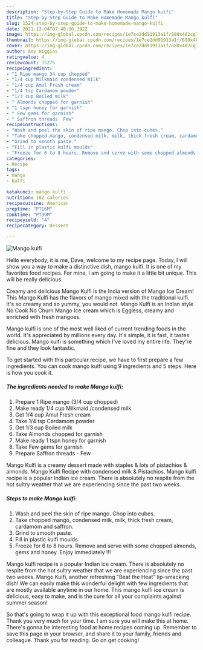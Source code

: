 ```yaml
---
description: "Step-by-Step Guide to Make Homemade Mango kulfi"
title: "Step-by-Step Guide to Make Homemade Mango kulfi"
slug: 1524-step-by-step-guide-to-make-homemade-mango-kulfi
date: 2021-12-04T07:40:36.392Z
image: https://img-global.cpcdn.com/recipes/1e7ce2dd91913a1f/680x482cq70/mango-kulfi-recipe-main-photo.jpg
thumbnail: https://img-global.cpcdn.com/recipes/1e7ce2dd91913a1f/680x482cq70/mango-kulfi-recipe-main-photo.jpg
cover: https://img-global.cpcdn.com/recipes/1e7ce2dd91913a1f/680x482cq70/mango-kulfi-recipe-main-photo.jpg
author: Amy Higgins
ratingvalue: 4
reviewcount: 35275
recipeingredient:
- "1 Ripe mango 34 cup chopped"
- "1/4 cup Milkmaid condensed milk"
- "1/4 cup Amul Fresh cream"
- "1/4 tsp Cardamom powder"
- "1/3 cup Boiled milk"
- " Almonds chopped for garnish"
- "1 tspn honey for garnish"
- " Few gems for garnish"
- " Saffron threads  Few"
recipeinstructions:
- "Wash and peel the skin of ripe mango. Chop into cubes."
- "Take chopped mango, condensed milk, milk, thick fresh cream, cardamom and saffron."
- "Grind to smooth paste."
- "Fill in plastic kulfi moulds"
- "Freeze for 6 to 8 hours. Remove and serve with some chopped almonds, gems and honey. Enjoy immediately !!!"
categories:
- Recipe
tags:
- mango
- kulfi

katakunci: mango kulfi 
nutrition: 102 calories
recipecuisine: American
preptime: "PT16M"
cooktime: "PT39M"
recipeyield: "4"
recipecategory: Dessert

---
```



![Mango kulfi](https://img-global.cpcdn.com/recipes/1e7ce2dd91913a1f/680x482cq70/mango-kulfi-recipe-main-photo.jpg)

Hello everybody, it is me, Dave, welcome to my recipe page. Today, I will show you a way to make a distinctive dish, mango kulfi. It is one of my favorites food recipes. For mine, I am going to make it a little bit unique. This will be really delicious.

Creamy and delicious Mango Kulfi is the India version of Mango Ice Cream! This Mango Kulfi has the flavors of mango mixed with the traditional kulfi. It&#39;s so creamy and so yummy, you would not. Mango Kulfi is an Indian style No Cook No Churn Mango Ice cream which is Eggless, creamy and enriched with fresh mangoes.

Mango kulfi is one of the most well liked of current trending foods in the world. It's appreciated by millions every day. It's simple, it is fast, it tastes delicious. Mango kulfi is something which I've loved my entire life. They're fine and they look fantastic.


To get started with this particular recipe, we have to first prepare a few ingredients. You can cook mango kulfi using 9 ingredients and 5 steps. Here is how you cook it.

<!--inarticleads1-->

##### The ingredients needed to make Mango kulfi:

1. Prepare 1 Ripe mango (3/4 cup chopped)
1. Make ready 1/4 cup Milkmaid /condensed milk
1. Get 1/4 cup Amul Fresh cream
1. Take 1/4 tsp Cardamom powder
1. Get 1/3 cup Boiled milk
1. Take  Almonds chopped for garnish
1. Make ready 1 tspn honey for garnish
1. Take  Few gems for garnish
1. Prepare  Saffron threads - Few


Mango Kulfi is a creamy dessert made with staples &amp; lots of pistachios &amp; almonds. Mango Kulfi Recipe with condensed milk &amp; Pistachios. Mango kulfi recipe is a popular Indian ice cream. There is absolutely no respite from the hot sultry weather that we are experiencing since the past two weeks. 

<!--inarticleads2-->

##### Steps to make Mango kulfi:

1. Wash and peel the skin of ripe mango. Chop into cubes.
1. Take chopped mango, condensed milk, milk, thick fresh cream, cardamom and saffron.
1. Grind to smooth paste.
1. Fill in plastic kulfi moulds
1. Freeze for 6 to 8 hours. Remove and serve with some chopped almonds, gems and honey. Enjoy immediately !!!


Mango kulfi recipe is a popular Indian ice cream. There is absolutely no respite from the hot sultry weather that we are experiencing since the past two weeks. Mango Kulfi, another refreshing &#34;Beat the Heat&#34; lip-smacking dish! We can easily make this wonderful delight with few ingredients that are mostly available anytime in our home. This mango kulfi ice cream is delicious, easy to make, and is the cure for all your complaints against summer season! 

So that's going to wrap it up with this exceptional food mango kulfi recipe. Thank you very much for your time. I am sure you will make this at home. There's gonna be interesting food at home recipes coming up. Remember to save this page in your browser, and share it to your family, friends and colleague. Thank you for reading. Go on get cooking!
